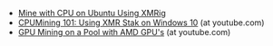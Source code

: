 *   [Mine with CPU on Ubuntu Using XMRig](./How-Tos/CPUmineOnUbuntu/MineCPUonUbuntu.md)
*   [CPUMining 101: Using XMR Stak on Windows 10](https://www.youtube.com/watch?v=s7UOxtvq9hc) (at youtube.com)
*   [GPU Mining on a Pool with AMD GPU's](https://www.youtube.com/watch?v=B3IwYbd_maU) (at youtube.com)
